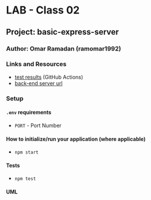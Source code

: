 # LAB - Class 02

## Project: basic-express-server

### Author: Omar Ramadan (ramomar1992)

### Links and Resources

- [test results](http://xyz.com) (GitHub Actions)
- [back-end server url](https://basic-server-1.herokuapp.com/)

### Setup

#### `.env` requirements

- `PORT` - Port Number

#### How to initialize/run your application (where applicable)

- `npm start`

#### Tests

- `npm test`

#### UML
